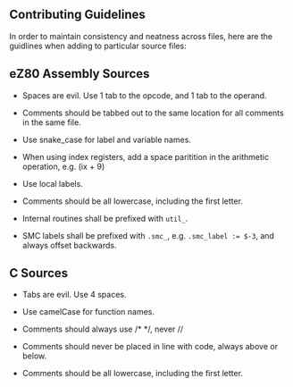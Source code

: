 ## Contributing Guidelines

In order to maintain consistency and neatness across files, here are the guidlines when adding to particular source files:

## eZ80 Assembly Sources

* Spaces are evil. Use 1 tab to the opcode, and 1 tab to the operand.

* Comments should be tabbed out to the same location for all comments in the same file.

* Use snake_case for label and variable names.

* When using index registers, add a space paritition in the arithmetic operation, e.g. (ix + 9)

* Use local labels.

* Comments should be all lowercase, including the first letter.

* Internal routines shall be prefixed with `util_`.

* SMC labels shall be prefixed with `.smc_`, e.g. `.smc_label := $-3`, and always offset backwards.

## C Sources

* Tabs are evil. Use 4 spaces.

* Use camelCase for function names.

* Comments should always use /* */, never //

* Comments should never be placed in line with code, always above or below.

* Comments should be all lowercase, including the first letter.

